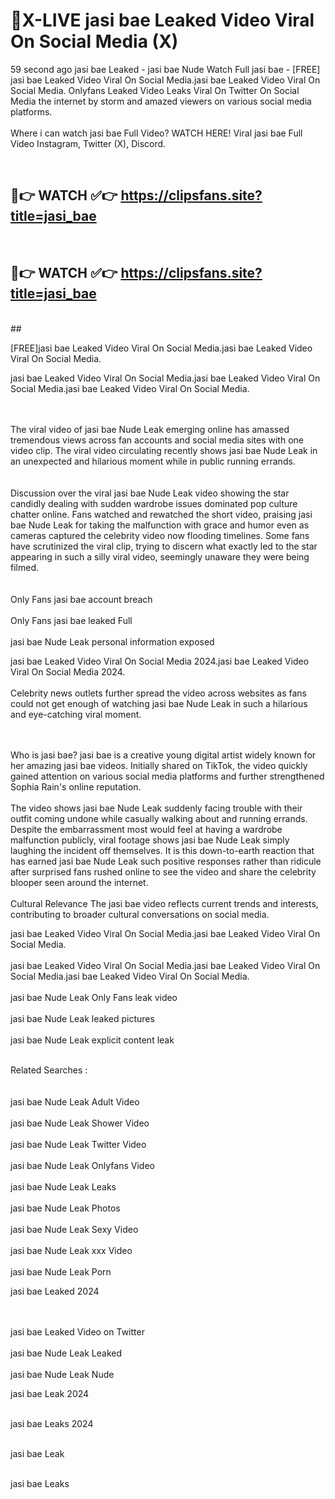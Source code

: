 # 🔴X-LIVE jasi bae Leaked Video Viral On Social Media (X)<br>


59 second ago jasi bae Leaked  - jasi bae Nude  Watch Full jasi bae - [FREE] jasi bae Leaked Video Viral On Social Media.jasi bae Leaked Video Viral On Social Media.   Onlyfans Leaked Video Leaks Viral On Twitter On Social Media the internet by storm and amazed viewers on various social media platforms. <br><br>
Where i can watch jasi bae Full Video? WATCH HERE! Viral jasi bae Full Video Instagram, Twitter (X), Discord. <br>


 <br>

##  🔴👉 WATCH ✅👉  <a href="https://clipsfans.site?title=jasi_bae&ref=git">https://clipsfans.site?title=jasi_bae</a> <br>
  <br>

##  🔴👉 WATCH ✅👉  <a href="https://clipsfans.site?title=jasi_bae&ref=git">https://clipsfans.site?title=jasi_bae</a> <br>
  <br>
  ##



[FREE]jasi bae Leaked Video Viral On Social Media.jasi bae Leaked Video Viral On Social Media. <br>

jasi bae Leaked Video Viral On Social Media.jasi bae Leaked Video Viral On Social Media.jasi bae Leaked Video Viral On Social Media. <br>


  <br>

  <br>
The viral video of jasi bae Nude Leak emerging online has amassed tremendous views across fan accounts and social media sites with one video clip. The viral video circulating recently shows jasi bae Nude Leak in an unexpected and hilarious moment while in public running errands.<br>
<br>


<br>
Discussion over the viral jasi bae Nude Leak video showing the star candidly dealing with sudden wardrobe issues dominated pop culture chatter online. Fans watched and rewatched the short video, praising jasi bae Nude Leak for taking the malfunction with grace and humor even as cameras captured the celebrity video now flooding timelines. Some fans have scrutinized the viral clip, trying to discern what exactly led to the star appearing in such a silly viral video, seemingly unaware they were being filmed.<br>
<br>
<br> 
Only Fans jasi bae account breach<br>
<br>
Only Fans jasi bae leaked Full <br>
<br>
jasi bae Nude Leak personal information exposed<br>

jasi bae Leaked Video Viral On Social Media 2024.jasi bae Leaked Video Viral On Social Media 2024. <br>
<br>
Celebrity news outlets further spread the video across websites as fans could not get enough of watching jasi bae Nude Leak in such a hilarious and eye-catching viral moment.<br>
<br>

<br>
Who is jasi bae? jasi bae is a creative young digital artist widely known for her amazing jasi bae videos. Initially shared on TikTok, the video quickly gained attention on various social media platforms and further strengthened Sophia Rain's online reputation.<br>
<br>
The video shows jasi bae Nude Leak suddenly facing trouble with their outfit coming undone while casually walking about and running errands. Despite the embarrassment most would feel at having a wardrobe malfunction publicly, viral footage shows jasi bae Nude Leak simply laughing the incident off themselves. It is this down-to-earth reaction that has earned jasi bae Nude Leak such positive responses rather than ridicule after surprised fans rushed online to see the video and share the celebrity blooper seen around the internet.<br>
<br>
Cultural Relevance The jasi bae video reflects current trends and interests, contributing to broader cultural conversations on social media.<br>

jasi bae Leaked Video Viral On Social Media.jasi bae Leaked Video Viral On Social Media.<br>
<br>
jasi bae Leaked Video Viral On Social Media.jasi bae Leaked Video Viral On Social Media.jasi bae Leaked Video Viral On Social Media.<br>
<br>
jasi bae Nude Leak Only Fans leak video<br>
<br>
jasi bae Nude Leak leaked pictures<br>
<br>
jasi bae Nude Leak explicit content leak<br>


<br>
Related Searches :<br>
<br>

<br>
jasi bae Nude Leak Adult Video<br>
<br>
jasi bae Nude Leak Shower Video<br>
<br>
jasi bae Nude Leak Twitter Video<br>
<br>
jasi bae Nude Leak Onlyfans Video<br>
<br>
jasi bae Nude Leak Leaks<br>
<br>
jasi bae Nude Leak Photos<br>

<br>
jasi bae Nude Leak Sexy Video<br>
<br>
jasi bae Nude Leak xxx Video<br>
<br>
jasi bae Nude Leak Porn<br>

jasi bae  Leaked 2024 <br> <br>
<br>

jasi bae Leaked Video on Twitter <br>
<br>
jasi bae Nude Leak Leaked<br>
<br>
jasi bae Nude Leak Nude<br>


jasi bae  Leak 2024 <br> <br>



jasi bae  Leaks 2024 <br> <br>



 
jasi bae  Leak<br> <br>



jasi bae  Leaks<br> <br>





</p>




 



</p>










